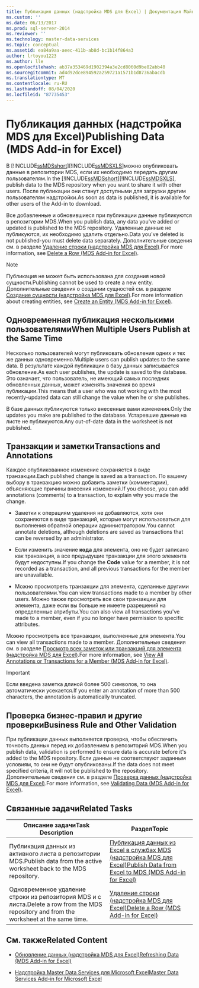 ```yaml
---
title: Публикация данных (надстройка MDS для Excel) | Документация Майкрософт
ms.custom: ''
ms.date: 06/13/2017
ms.prod: sql-server-2014
ms.reviewer: ''
ms.technology: master-data-services
ms.topic: conceptual
ms.assetid: ea84a9aa-aeec-411b-ab8d-bc1b14f864a3
author: lrtoyou1223
ms.author: lle
ms.openlocfilehash: ab37a353469d1902394a3e2cd8060d9be82abb40
ms.sourcegitcommit: ad4d92dce894592a259721a1571b1d8736abacdb
ms.translationtype: MT
ms.contentlocale: ru-RU
ms.lasthandoff: 08/04/2020
ms.locfileid: "87735453"
---
```

# <a name="publishing-data-mds-add-in-for-excel"></a><span data-ttu-id="89865-102">Публикация данных (надстройка MDS для Excel)</span><span class="sxs-lookup"><span data-stu-id="89865-102">Publishing Data (MDS Add-in for Excel)</span></span>
  <span data-ttu-id="89865-103">В [!INCLUDE[ssMDSshort](../../includes/ssmdsshort-md.md)][!INCLUDE[ssMDSXLS](../../includes/ssmdsxls-md.md)]можно опубликовать данные в репозитории MDS, если их необходимо передать другим пользователям.</span><span class="sxs-lookup"><span data-stu-id="89865-103">In the [!INCLUDE[ssMDSshort](../../includes/ssmdsshort-md.md)][!INCLUDE[ssMDSXLS](../../includes/ssmdsxls-md.md)], publish data to the MDS repository when you want to share it with other users.</span></span> <span data-ttu-id="89865-104">После публикации они станут доступными для загрузки другим пользователям надстройки.</span><span class="sxs-lookup"><span data-stu-id="89865-104">As soon as data is published, it is available for other users of the Add-in to download.</span></span>  
  
 <span data-ttu-id="89865-105">Все добавленные и обновившиеся при публикации данные публикуются в репозитории MDS.</span><span class="sxs-lookup"><span data-stu-id="89865-105">When you publish data, any data you've added or updated is published to the MDS repository.</span></span> <span data-ttu-id="89865-106">Удаленные данные не публикуются, их необходимо удалить отдельно.</span><span class="sxs-lookup"><span data-stu-id="89865-106">Data you've deleted is not published-you must delete data separately.</span></span> <span data-ttu-id="89865-107">Дополнительные сведения см. в разделе [Удаление строки (надстройка MDS для Excel)](delete-a-row-mds-add-in-for-excel.md).</span><span class="sxs-lookup"><span data-stu-id="89865-107">For more information, see [Delete a Row &#40;MDS Add-in for Excel&#41;](delete-a-row-mds-add-in-for-excel.md).</span></span>  
  
> [!NOTE]  
>  <span data-ttu-id="89865-108">Публикация не может быть использована для создания новой сущности.</span><span class="sxs-lookup"><span data-stu-id="89865-108">Publishing cannot be used to create a new entity.</span></span> <span data-ttu-id="89865-109">Дополнительные сведения о создании сущностей см. в разделе [Создание сущности (надстройка MDS для Excel)](create-an-entity-mds-add-in-for-excel.md).</span><span class="sxs-lookup"><span data-stu-id="89865-109">For more information about creating entities, see [Create an Entity &#40;MDS Add-in for Excel&#41;](create-an-entity-mds-add-in-for-excel.md).</span></span>  
  
## <a name="when-multiple-users-publish-at-the-same-time"></a><span data-ttu-id="89865-110">Одновременная публикация несколькими пользователями</span><span class="sxs-lookup"><span data-stu-id="89865-110">When Multiple Users Publish at the Same Time</span></span>  
 <span data-ttu-id="89865-111">Несколько пользователей могут публиковать обновления одних и тех же данных одновременно.</span><span class="sxs-lookup"><span data-stu-id="89865-111">Multiple users can publish updates to the same data.</span></span> <span data-ttu-id="89865-112">В результате каждой публикации в базу данных записывается обновление.</span><span class="sxs-lookup"><span data-stu-id="89865-112">As each user publishes, the update is saved to the database.</span></span> <span data-ttu-id="89865-113">Это означает, что пользователь, не имеющий самых последних обновленных данных, может изменять значения во время публикации.</span><span class="sxs-lookup"><span data-stu-id="89865-113">This means that a user who was not working with the most recently-updated data can still change the value when he or she publishes.</span></span>  
  
 <span data-ttu-id="89865-114">В базе данных публикуются только внесенные вами изменения.</span><span class="sxs-lookup"><span data-stu-id="89865-114">Only the updates you make are published to the database.</span></span> <span data-ttu-id="89865-115">Устаревшие данные на листе не публикуются.</span><span class="sxs-lookup"><span data-stu-id="89865-115">Any out-of-date data in the worksheet is not published.</span></span>  
  
## <a name="transactions-and-annotations"></a><span data-ttu-id="89865-116">Транзакции и заметки</span><span class="sxs-lookup"><span data-stu-id="89865-116">Transactions and Annotations</span></span>  
 <span data-ttu-id="89865-117">Каждое опубликованное изменение сохраняется в виде транзакции.</span><span class="sxs-lookup"><span data-stu-id="89865-117">Each published change is saved as a transaction.</span></span> <span data-ttu-id="89865-118">По вашему выбору в транзакцию можно добавить заметки (комментарии), объясняющие причины внесения изменений.</span><span class="sxs-lookup"><span data-stu-id="89865-118">If you choose, you can add annotations (comments) to a transaction, to explain why you made the change.</span></span>  
  
-   <span data-ttu-id="89865-119">Заметки к операциям удаления не добавляются, хотя они сохраняются в виде транзакций, которые могут использоваться для выполнения обратной операции администратором.</span><span class="sxs-lookup"><span data-stu-id="89865-119">You cannot annotate deletions, although deletions are saved as transactions that can be reversed by an administrator.</span></span>  
  
-   <span data-ttu-id="89865-120">Если изменить значение **кода** для элемента, оно не будет записано как транзакция, а все предыдущие транзакции для этого элемента будут недоступны.</span><span class="sxs-lookup"><span data-stu-id="89865-120">If you change the **Code** value for a member, it is not recorded as a transaction, and all previous transactions for the member are unavailable.</span></span>  
  
-   <span data-ttu-id="89865-121">Можно просмотреть транзакции для элемента, сделанные другими пользователями.</span><span class="sxs-lookup"><span data-stu-id="89865-121">You can view transactions made to a member by other users.</span></span> <span data-ttu-id="89865-122">Можно также просмотреть все свои транзакции для элемента, даже если вы больше не имеете разрешений на определенные атрибуты.</span><span class="sxs-lookup"><span data-stu-id="89865-122">You can also view all transactions you've made to a member, even if you no longer have permission to specific attributes.</span></span>  
  
 <span data-ttu-id="89865-123">Можно просмотреть все транзакции, выполненные для элемента.</span><span class="sxs-lookup"><span data-stu-id="89865-123">You can view all transactions made to a member.</span></span> <span data-ttu-id="89865-124">Дополнительные сведения см. в разделе [Просмотр всех заметок или транзакций для элемента (надстройка MDS для Excel)](view-all-annotations-or-transactions-for-a-member-mds-add-in-for-excel.md).</span><span class="sxs-lookup"><span data-stu-id="89865-124">For more information, see [View All Annotations or Transactions for a Member &#40;MDS Add-in for Excel&#41;](view-all-annotations-or-transactions-for-a-member-mds-add-in-for-excel.md).</span></span>  
  
> [!IMPORTANT]  
>  <span data-ttu-id="89865-125">Если введена заметка длиной более 500 символов, то она автоматически усекается.</span><span class="sxs-lookup"><span data-stu-id="89865-125">If you enter an annotation of more than 500 characters, the annotation is automatically truncated.</span></span>  
  
## <a name="business-rule-and-other-validation"></a><span data-ttu-id="89865-126">Проверка бизнес-правил и другие проверки</span><span class="sxs-lookup"><span data-stu-id="89865-126">Business Rule and Other Validation</span></span>  
 <span data-ttu-id="89865-127">При публикации данных выполняется проверка, чтобы обеспечить точность данных перед их добавлением в репозиторий MDS.</span><span class="sxs-lookup"><span data-stu-id="89865-127">When you publish data, validation is performed to ensure data is accurate before it's added to the MDS repository.</span></span> <span data-ttu-id="89865-128">Если данные не соответствуют заданным условиям, то они не будут опубликованы.</span><span class="sxs-lookup"><span data-stu-id="89865-128">If the data does not meet specified criteria, it will not be published to the repository.</span></span> <span data-ttu-id="89865-129">Дополнительные сведения см. в разделе [Проверка данных (надстройка MDS для Excel)](validating-data-mds-add-in-for-excel.md).</span><span class="sxs-lookup"><span data-stu-id="89865-129">For more information, see [Validating Data &#40;MDS Add-in for Excel&#41;](validating-data-mds-add-in-for-excel.md).</span></span>  
  
## <a name="related-tasks"></a><span data-ttu-id="89865-130">Связанные задачи</span><span class="sxs-lookup"><span data-stu-id="89865-130">Related Tasks</span></span>  
  
|<span data-ttu-id="89865-131">Описание задачи</span><span class="sxs-lookup"><span data-stu-id="89865-131">Task Description</span></span>|<span data-ttu-id="89865-132">Раздел</span><span class="sxs-lookup"><span data-stu-id="89865-132">Topic</span></span>|  
|----------------------|-----------|  
|<span data-ttu-id="89865-133">Публикация данных из активного листа в репозитории MDS.</span><span class="sxs-lookup"><span data-stu-id="89865-133">Publish data from the active worksheet back to the MDS repository.</span></span>|[<span data-ttu-id="89865-134">Публикация данных из Excel в службах MDS &#40;надстройка MDS для Excel&#41;</span><span class="sxs-lookup"><span data-stu-id="89865-134">Publish Data from Excel to MDS &#40;MDS Add-in for Excel&#41;</span></span>](import-data-from-excel-to-master-data-services-mds-add-in-for-excel.md)|  
|<span data-ttu-id="89865-135">Одновременное удаление строки из репозитория MDS и с листа.</span><span class="sxs-lookup"><span data-stu-id="89865-135">Delete a row from the MDS repository and from the worksheet at the same time.</span></span>|[<span data-ttu-id="89865-136">Удаление строки (надстройка MDS для Excel)</span><span class="sxs-lookup"><span data-stu-id="89865-136">Delete a Row &#40;MDS Add-in for Excel&#41;</span></span>](delete-a-row-mds-add-in-for-excel.md)|  
  
## <a name="related-content"></a><span data-ttu-id="89865-137">См. также</span><span class="sxs-lookup"><span data-stu-id="89865-137">Related Content</span></span>  
  
-   [<span data-ttu-id="89865-138">Обновление данных (надстройка MDS для Excel)</span><span class="sxs-lookup"><span data-stu-id="89865-138">Refreshing Data &#40;MDS Add-in for Excel&#41;</span></span>](refreshing-data-mds-add-in-for-excel.md)  
  
-   [<span data-ttu-id="89865-139">Надстройка Master Data Services для Microsoft Excel</span><span class="sxs-lookup"><span data-stu-id="89865-139">Master Data Services Add-in for Microsoft Excel</span></span>](master-data-services-add-in-for-microsoft-excel.md)  
  
  
